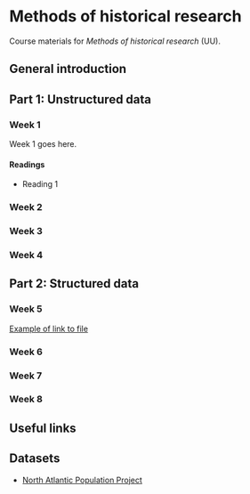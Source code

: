 # Methods of historical research
Course materials for _Methods of historical research_ (UU).

## General introduction

## Part 1: Unstructured data

### Week 1
Week 1 goes here.

#### Readings
* Reading 1

### Week 2

### Week 3

### Week 4

## Part 2: Structured data

### Week 5

[Example of link to file](data/allen_realwage_labourers.csv)

### Week 6

### Week 7

### Week 8

## Useful links

## Datasets
* [North Atlantic Population Project](https://www.nappdata.org)

